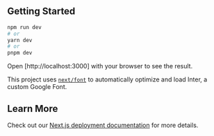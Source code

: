 ## Getting Started

```bash
npm run dev
# or
yarn dev
# or
pnpm dev
```

Open [http://localhost:3000] with your browser to see the result.

This project uses [`next/font`](https://nextjs.org/docs/basic-features/font-optimization) to automatically optimize and load Inter, a custom Google Font.

## Learn More

Check out our [Next.js deployment documentation](https://nextjs.org/docs/deployment) for more details.
